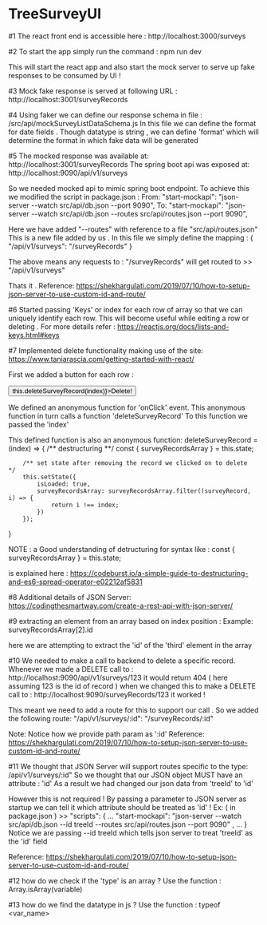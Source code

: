 # TreeSurveyUI
#1 
The react front end is accessible here : http://localhost:3000/surveys

#2
To start the app simply run the command :
npm run dev

This will start the react app and also start the mock server to serve up fake responses to be consumed by UI !

#3
Mock fake response is served at following URL : http://localhost:3001/surveyRecords

#4
Using faker we can define our response schema in file : /src/api/mockSurveyListDataSchema.js
In this file we can define the format for date fields .
Though datatype is string , we can define 'format' which will determine the format in which fake data will be generated

#5
The mocked response was available at: http://localhost:3001/surveyRecords
The spring boot api was exposed at:   http://localhost:9090/api/v1/surveys

So we needed mocked api to mimic spring boot endpoint.
To achieve this we modified the script in package.json :
From:
"start-mockapi": "json-server --watch src/api/db.json --port 9090",
To:
"start-mockapi": "json-server --watch src/api/db.json --routes src/api/routes.json --port 9090",

Here we have added "--routes" with reference to a file "src/api/routes.json"
This is a new file added by us .
In this file we simply define the mapping :
{
    "/api/v1/surveys": "/surveyRecords"
}

The above means any requests to : "/surveyRecords" will get routed to >> "/api/v1/surveys"

Thats it .
Reference: https://shekhargulati.com/2019/07/10/how-to-setup-json-server-to-use-custom-id-and-route/

#6
Started passing 'Keys' or index for each row of array so that we can uniquely identify each row.
This will become useful while editing a row or deleting .
For more details refer : https://reactjs.org/docs/lists-and-keys.html#keys

#7
Implemented delete functionality making use of the site: https://www.taniarascia.com/getting-started-with-react/

First we added a button for each row :
<td><button onClick={() => this.deleteSurveyRecord(index)}>Delete!</button></td>

We defined an anonymous function for 'onClick' event.
This anonymous function in turn calls a function 'deleteSurveyRecord'
To this function we passed the 'index'

This defined function is also an anonymous function:
deleteSurveyRecord = (index) => {
        /** destructuring **/
        const { surveyRecordsArray } = this.state;


        /** set state after removing the record we clicked on to delete  */
        this.setState({
            isLoaded: true,
            surveyRecordsArray: surveyRecordsArray.filter((surveyRecord, i) => { 
                return i !== index;
            })
        });        
}

NOTE : a Good understanding of detructuring for syntax like :
const { surveyRecordsArray } = this.state;

is explained here :
https://codeburst.io/a-simple-guide-to-destructuring-and-es6-spread-operator-e02212af5831

#8
Additional details of JSON Server:
https://codingthesmartway.com/create-a-rest-api-with-json-server/

#9
extracting an element from an array based on index position :
Example:
surveyRecordsArray[2].id

here we are attempting to extract the 'id' of the 'third' element in the array 

#10
We needed to make a call to backend to delete a specific record.
Whenever we made a DELETE call to : http://localhost:9090/api/v1/surveys/123 it would return 404 
( here assuming 123 is the id of record ) 
when we changed this to make a DELETE call to : http://localhost:9090/surveyRecords/123 it worked ! 

This meant we need to add a route for this to support our call .
So we added the following route:
"/api/v1/surveys/:id": "/surveyRecords/:id"

Note:
Notice how we provide path param as ':id' 
Reference:
https://shekhargulati.com/2019/07/10/how-to-setup-json-server-to-use-custom-id-and-route/

#11
We thought that JSON Server will support routes specific to the type: /api/v1/surveys/:id"
So we thought that our JSON object MUST have an attribute : 'id'
As a result we had changed our json data from 'treeId' to 'id'

However this is not required ! 
By passing a parameter to JSON server as startup we can tell it which attribute should be treated as 'id' !
Ex:
( in package.json ) >> 
"scripts": {
    ...
    "start-mockapi": "json-server --watch src/api/db.json --id treeId --routes src/api/routes.json --port 9090"    ,
    ...
  }
Notice we are passing --id treeId which tells json server to treat 'treeId' as the 'id' field

Reference:
https://shekhargulati.com/2019/07/10/how-to-setup-json-server-to-use-custom-id-and-route/

#12
how do we check if the 'type' is an array ?
Use the function :  Array.isArray(variable)

#13
how do we find the datatype in js ?
Use the function : typeof <var_name>



